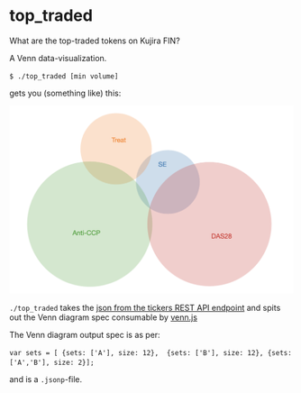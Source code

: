 # top_traded

What are the top-traded tokens on Kujira FIN?

A Venn data-visualization.

`$ ./top_traded [min volume]`

gets you (something like) this:

![sample Venn diagram](imgs/sample-venn.png)

`./top_traded` takes the 
[json from the tickers REST API endpoint](https://api.kujira.app/api/coingecko/tickers)
and spits out the Venn diagram spec consumable by 
[venn.js](https://github.com/benfred/venn.js)

The Venn diagram output spec is as per:

`var sets = [ {sets: ['A'], size: 12}, 
             {sets: ['B'], size: 12},
             {sets: ['A','B'], size: 2}];`

and is a `.jsonp`-file.
